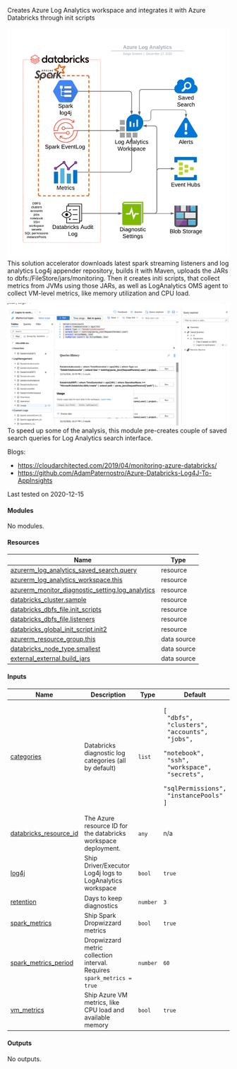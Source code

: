 Creates Azure Log Analytics workspace and integrates it with Azure Databricks through init scripts

![arch](./images/arch.png)
This solution accelerator downloads latest spark streaming listeners and log analytics Log4j appender repository,
builds it with Maven, uploads the JARs to dbfs:/FileStore/jars/monitoring. Then it creates initi scripts, that
collect metrics from JVMs using those JARs, as well as LogAnalytics OMS agent to collect VM-level metrics, like
memory utilization and CPU load.

![preview](./images/preview.png)
To speed up some of the analysis, this module pre-creates couple of saved search queries for Log Analytics search
interface.

Blogs:
- https://cloudarchitected.com/2019/04/monitoring-azure-databricks/
- https://github.com/AdamPaternostro/Azure-Databricks-Log4J-To-AppInsights

Last tested on 2020-12-15

#### Modules

No modules.

#### Resources

| Name | Type |
|------|------|
| [azurerm_log_analytics_saved_search.query](https://registry.terraform.io/providers/hashicorp/azurerm/latest/docs/resources/log_analytics_saved_search) | resource |
| [azurerm_log_analytics_workspace.this](https://registry.terraform.io/providers/hashicorp/azurerm/latest/docs/resources/log_analytics_workspace) | resource |
| [azurerm_monitor_diagnostic_setting.log_analytics](https://registry.terraform.io/providers/hashicorp/azurerm/latest/docs/resources/monitor_diagnostic_setting) | resource |
| [databricks_cluster.sample](https://registry.terraform.io/providers/databrickslabs/databricks/latest/docs/resources/cluster) | resource |
| [databricks_dbfs_file.init_scripts](https://registry.terraform.io/providers/databrickslabs/databricks/latest/docs/resources/dbfs_file) | resource |
| [databricks_dbfs_file.listeners](https://registry.terraform.io/providers/databrickslabs/databricks/latest/docs/resources/dbfs_file) | resource |
| [databricks_global_init_script.init2](https://registry.terraform.io/providers/databrickslabs/databricks/latest/docs/resources/global_init_script) | resource |
| [azurerm_resource_group.this](https://registry.terraform.io/providers/hashicorp/azurerm/latest/docs/data-sources/resource_group) | data source |
| [databricks_node_type.smallest](https://registry.terraform.io/providers/databrickslabs/databricks/latest/docs/data-sources/node_type) | data source |
| [external_external.build_jars](https://registry.terraform.io/providers/hashicorp/external/latest/docs/data-sources/external) | data source |

#### Inputs

| Name | Description | Type | Default |
|------|-------------|------|---------|
| <a name="input_categories"></a> [categories](#input_categories) | Databricks diagnostic log categories (all by default) | `list` | <pre>[<br>  "dbfs",<br>  "clusters",<br>  "accounts",<br>  "jobs",<br>  "notebook",<br>  "ssh",<br>  "workspace",<br>  "secrets",<br>  "sqlPermissions",<br>  "instancePools"<br>]</pre> |
| <a name="input_databricks_resource_id"></a> [databricks_resource_id](#input_databricks_resource_id) | The Azure resource ID for the databricks workspace deployment. | `any` | n/a |
| <a name="input_log4j"></a> [log4j](#input_log4j) | Ship Driver/Executor Log4j logs to LogAnalytics workspace | `bool` | `true` |
| <a name="input_retention"></a> [retention](#input_retention) | Days to keep diagnostics | `number` | `3` |
| <a name="input_spark_metrics"></a> [spark_metrics](#input_spark_metrics) | Ship Spark Dropwizzard metrics | `bool` | `true` |
| <a name="input_spark_metrics_period"></a> [spark_metrics_period](#input_spark_metrics_period) | Dropwizzard metric collection interval. Requires `spark_metrics = true` | `number` | `60` |
| <a name="input_vm_metrics"></a> [vm_metrics](#input_vm_metrics) | Ship Azure VM metrics, like CPU load and available memory | `bool` | `true` |

#### Outputs

No outputs.
